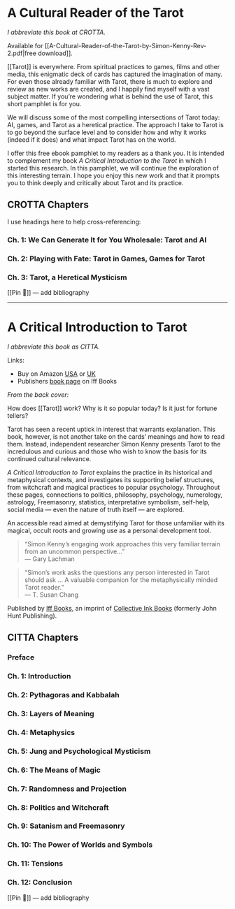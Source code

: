 # A Cultural Reader of the Tarot

*I abbreviate this book at CROTTA.*

Available for [[A-Cultural-Reader-of-the-Tarot-by-Simon-Kenny-Rev-2.pdf|free download]].

[[Tarot]] is everywhere. From spiritual practices to games, films and other media, this enigmatic deck of cards has captured the imagination of many. For even those already familiar with Tarot, there is much to explore and review as new works are created, and I happily find myself with a vast subject matter. If you’re wondering what is behind the use of Tarot, this short pamphlet is for you.

We will discuss some of the most compelling intersections of Tarot today: AI, games, and Tarot as a heretical practice. The approach I take to Tarot is to go beyond the surface level and to consider how and why it works (indeed if it does) and what impact Tarot has on the world.

I offer this free ebook pamphlet to my readers as a thank you. It is intended to complement my book *A Critical Introduction to the Tarot* in which I started this research. In this pamphlet, we will continue the exploration of this interesting terrain. I hope you enjoy this new work and that it prompts you to think deeply and critically about Tarot and its practice.

## CROTTA Chapters

I use headings here to help cross-referencing:

### Ch. 1: We Can Generate It for You Wholesale: Tarot and AI
### Ch. 2: Playing with Fate: Tarot in Games, Games for Tarot
### Ch. 3: Tarot, a Heretical Mysticism

[[Pin 📌]] — add bibliography

---
# A Critical Introduction to Tarot

*I abbreviate this book as CITTA.*

Links:
* Buy on Amazon [USA](https://www.amazon.com/Critical-Introduction-Tarot-Examining-Nature/dp/1803413921) or [UK](https://www.amazon.co.uk/Critical-Introduction-Tarot-Examining-Nature/dp/1803413921/)
* Publishers [book page](https://www.collectiveinkbooks.com/iff-books/our-books/critical-introduction-tarot) on Iff Books

_From the back cover:_

How does [[Tarot]] work? Why is it so popular today? Is it just for fortune tellers?

Tarot has seen a recent uptick in interest that warrants explanation. This book, however, is not another take on the cards’ meanings and how to read them. Instead, independent researcher Simon Kenny presents Tarot to the incredulous and curious and those who wish to know the basis for its continued cultural relevance.

_A Critical Introduction to Tarot_ explains the practice in its historical and metaphysical contexts, and investigates its supporting belief structures, from witchcraft and magical practices to popular psychology. Throughout these pages, connections to politics, philosophy, psychology, numerology, astrology, Freemasonry, statistics, interpretative symbolism, self-help, social media — even the nature of truth itself — are explored.

An accessible read aimed at demystifying Tarot for those unfamiliar with its magical, occult roots and growing use as a personal development tool.

> “Simon Kenny’s engaging work approaches this very familiar terrain from an uncommon perspective…”  
> — Gary Lachman

> “Simon’s work asks the questions any person interested in Tarot should ask … A valuable companion for the metaphysically minded Tarot reader.”  
> — T. Susan Chang

Published by [Iff Books](https://www.collectiveinkbooks.com/iff-books/), an imprint of [Collective Ink Books](https://www.collectiveinkbooks.com/) (formerly John Hunt Publishing).
##  CITTA Chapters

### Preface
### Ch. 1: Introduction
### Ch. 2: Pythagoras and Kabbalah
### Ch. 3: Layers of Meaning
### Ch. 4: Metaphysics
### Ch. 5: Jung and Psychological Mysticism
### Ch. 6: The Means of Magic
### Ch. 7: Randomness and Projection
### Ch. 8: Politics and Witchcraft
### Ch. 9: Satanism and Freemasonry
### Ch. 10: The Power of Worlds and Symbols
### Ch. 11: Tensions
### Ch. 12: Conclusion

[[Pin 📌]] — add bibliography